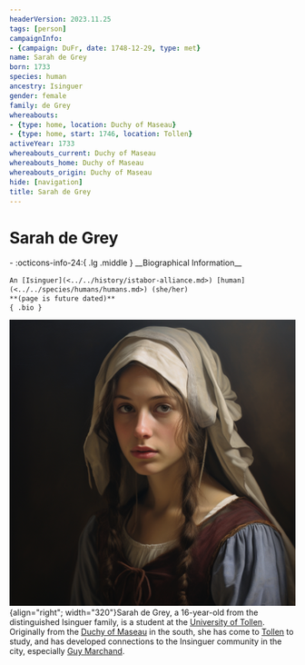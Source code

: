 ```yaml
---
headerVersion: 2023.11.25
tags: [person]
campaignInfo:
- {campaign: DuFr, date: 1748-12-29, type: met}
name: Sarah de Grey
born: 1733
species: human
ancestry: Isinguer
gender: female
family: de Grey
whereabouts:
- {type: home, location: Duchy of Maseau}
- {type: home, start: 1746, location: Tollen}
activeYear: 1733
whereabouts_current: Duchy of Maseau
whereabouts_home: Duchy of Maseau
whereabouts_origin: Duchy of Maseau
hide: [navigation]
title: Sarah de Grey
---
```

# Sarah de Grey
<div class="grid cards ext-narrow-margin ext-one-column" markdown>
- :octicons-info-24:{ .lg .middle } __Biographical Information__

    An [Isinguer](<../../history/istabor-alliance.md>) [human](<../../species/humans/humans.md>) (she/her)  
    **(page is future dated)**  
    { .bio }

</div>



![Sarah de Gray](../../assets/sarah-de-gray.png){align="right"; width="320"}Sarah de Grey, a 16-year-old from the distinguished Isinguer family, is a student at the [University of Tollen](<../../gazetteer/western-green-sea/tollen/university-of-tollen.md>). Originally from the [Duchy of Maseau](<../../gazetteer/greater-sembara/duchy-of-maseau/duchy-of-maseau.md>) in the south, she has come to [Tollen](<../../gazetteer/western-green-sea/tollen/tollen.md>) to study, and has developed connections to the Insinguer community in the city, especially [Guy Marchand](<./guy-marchand.md>).  

